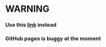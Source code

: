 # WARNING

### Use this [link](https://edzonee.github.io/chat-forum-project/?) instead

### GitHub pages is buggy at the moment
